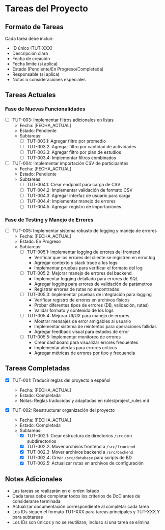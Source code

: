 # Tareas del Proyecto

## Formato de Tareas
Cada tarea debe incluir:
- ID único (TUT-XXX)
- Descripción clara
- Fecha de creación
- Fecha límite (si aplica)
- Estado (Pendiente/En Progreso/Completada)
- Responsable (si aplica)
- Notas o consideraciones especiales

## Tareas Actuales

### Fase de Nuevas Funcionalidades
- [ ] TUT-003: Implementar filtros adicionales en listas
  - Fecha: [FECHA_ACTUAL]
  - Estado: Pendiente
  - Subtareas:
    - [ ] TUT-003.1: Agregar filtro por promedio
    - [ ] TUT-003.2: Agregar filtro por cantidad de actividades
    - [ ] TUT-003.3: Agregar filtro por plan de estudios
    - [ ] TUT-003.4: Implementar filtros combinados

- [ ] TUT-004: Implementar importación CSV de participantes
  - Fecha: [FECHA_ACTUAL]
  - Estado: Pendiente
  - Subtareas:
    - [ ] TUT-004.1: Crear endpoint para carga de CSV
    - [ ] TUT-004.2: Implementar validación de formato CSV
    - [ ] TUT-004.3: Agregar interfaz de usuario para carga
    - [ ] TUT-004.4: Implementar manejo de errores
    - [ ] TUT-004.5: Agregar registro de importaciones

### Fase de Testing y Manejo de Errores
- [ ] TUT-005: Implementar sistema robusto de logging y manejo de errores
  - Fecha: [FECHA_ACTUAL]
  - Estado: En Progreso
  - Subtareas:
    - [ ] TUT-005.1: Implementar logging de errores del frontend
      - Verificar que los errores del cliente se registren en error.log
      - Agregar contexto y stack trace a los logs
      - Implementar pruebas para verificar el formato del log
    - [ ] TUT-005.2: Mejorar manejo de errores del backend
      - Implementar logging detallado para errores de SQL
      - Agregar logging para errores de validación de parámetros
      - Registrar errores de rutas no encontradas
    - [ ] TUT-005.3: Implementar pruebas de integración para logging
      - Verificar registro de errores en archivos físicos
      - Probar diferentes tipos de errores (DB, validación, rutas)
      - Validar formato y contenido de los logs
    - [ ] TUT-005.4: Mejorar UI/UX para manejo de errores
      - Mostrar mensajes de error amigables al usuario
      - Implementar sistema de reintentos para operaciones fallidas
      - Agregar feedback visual para estados de error
    - [ ] TUT-005.5: Implementar monitoreo de errores
      - Crear dashboard para visualizar errores frecuentes
      - Implementar alertas para errores críticos
      - Agregar métricas de errores por tipo y frecuencia

## Tareas Completadas

- [x] TUT-001: Traducir reglas del proyecto a español
  - Fecha: [FECHA_ACTUAL]
  - Estado: Completada
  - Notas: Reglas traducidas y adaptadas en rules/project_rules.md

- [x] TUT-002: Reestructurar organización del proyecto
  - Fecha: [FECHA_ACTUAL]
  - Estado: Completada
  - Subtareas:
    - [x] TUT-002.1: Crear estructura de directorios `/src` con subdirectorios
    - [x] TUT-002.2: Mover archivos frontend a `/src/frontend`
    - [x] TUT-002.3: Mover archivos backend a `/src/backend`
    - [x] TUT-002.4: Crear `/src/database` para scripts de BD
    - [x] TUT-002.5: Actualizar rutas en archivos de configuración

## Notas Adicionales
- Las tareas se realizarán en el orden listado
- Cada tarea debe completar todos los criterios de DoD antes de considerarse terminada
- Actualizar documentación correspondiente al completar cada tarea
- Los IDs siguen el formato TUT-XXX para tareas principales y TUT-XXX.Y para subtareas
- Los IDs son únicos y no se reutilizan, incluso si una tarea se elimina
